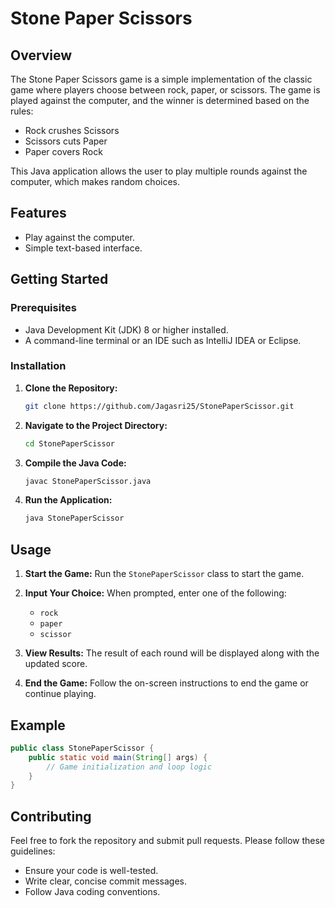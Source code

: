 # Stone Paper Scissors

## Overview

The Stone Paper Scissors game is a simple implementation of the classic game where players choose between rock, paper, or scissors. The game is played against the computer, and the winner is determined based on the rules:

- Rock crushes Scissors
- Scissors cuts Paper
- Paper covers Rock

This Java application allows the user to play multiple rounds against the computer, which makes random choices.

## Features

- Play against the computer.
- Simple text-based interface.

## Getting Started

### Prerequisites

- Java Development Kit (JDK) 8 or higher installed.
- A command-line terminal or an IDE such as IntelliJ IDEA or Eclipse.

### Installation

1. **Clone the Repository:**
   ```bash
   git clone https://github.com/Jagasri25/StonePaperScissor.git
   ```
   
2. **Navigate to the Project Directory:**
   ```bash
   cd StonePaperScissor
   ```

3. **Compile the Java Code:**
   ```bash
   javac StonePaperScissor.java
   ```

4. **Run the Application:**
   ```bash
   java StonePaperScissor
   ```

## Usage

1. **Start the Game:**
   Run the `StonePaperScissor` class to start the game.

2. **Input Your Choice:**
   When prompted, enter one of the following:
   - `rock`
   - `paper`
   - `scissor`

3. **View Results:**
   The result of each round will be displayed along with the updated score.

4. **End the Game:**
   Follow the on-screen instructions to end the game or continue playing.

## Example

```java
public class StonePaperScissor {
    public static void main(String[] args) {
        // Game initialization and loop logic
    }
}
```

## Contributing

Feel free to fork the repository and submit pull requests. Please follow these guidelines:
- Ensure your code is well-tested.
- Write clear, concise commit messages.
- Follow Java coding conventions.
